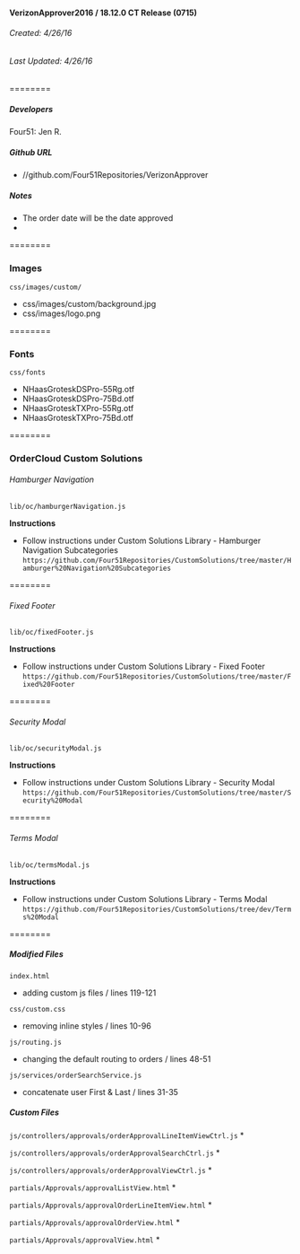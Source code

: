 #### VerizonApprover2016 / 18.12.0 CT Release (0715)
###### Created: 4/26/16
###### Last Updated: 4/26/16
======== 

##### Developers
Four51: Jen R.

##### Github URL 
* //github.com/Four51Repositories/VerizonApprover

##### Notes
* The order date will be the date approved
* 

========

### Images
`css/images/custom/` 
* css/images/custom/background.jpg
* css/images/logo.png

========

### Fonts
`css/fonts` 
* NHaasGroteskDSPro-55Rg.otf
* NHaasGroteskDSPro-75Bd.otf
* NHaasGroteskTXPro-55Rg.otf
* NHaasGroteskTXPro-75Bd.otf

======== 

### OrderCloud Custom Solutions


###### Hamburger Navigation
`lib/oc/hamburgerNavigation.js`

**Instructions**
* Follow instructions under Custom Solutions Library - Hamburger Navigation Subcategories
`https://github.com/Four51Repositories/CustomSolutions/tree/master/Hamburger%20Navigation%20Subcategories`

========

###### Fixed Footer
`lib/oc/fixedFooter.js`

**Instructions**
* Follow instructions under Custom Solutions Library - Fixed Footer
`https://github.com/Four51Repositories/CustomSolutions/tree/master/Fixed%20Footer`

========

###### Security Modal
`lib/oc/securityModal.js`

**Instructions**
* Follow instructions under Custom Solutions Library - Security Modal
`https://github.com/Four51Repositories/CustomSolutions/tree/master/Security%20Modal`

========

###### Terms Modal
`lib/oc/termsModal.js`

**Instructions**
* Follow instructions under Custom Solutions Library - Terms Modal
`https://github.com/Four51Repositories/CustomSolutions/tree/dev/Terms%20Modal`

========

##### Modified Files
`index.html` 
* adding custom js files / lines 119-121

`css/custom.css` 
* removing inline styles / lines 10-96

`js/routing.js` 
* changing the default routing to orders / lines 48-51

`js/services/orderSearchService.js` 
* concatenate user First & Last / lines 31-35


 
##### Custom Files
`js/controllers/approvals/orderApprovalLineItemViewCtrl.js`
* 

`js/controllers/approvals/orderApprovalSearchCtrl.js` 
* 

`js/controllers/approvals/orderApprovalViewCtrl.js` 
* 

`partials/Approvals/approvalListView.html` 
* 

`partials/Approvals/approvalOrderLineItemView.html` 
* 

`partials/Approvals/approvalOrderView.html` 
* 

`partials/Approvals/approvalView.html` 
* 


